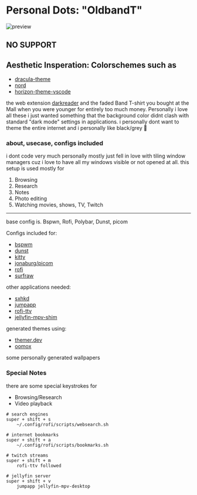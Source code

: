 # Personal Dots: "OldbandT"
![preview](https://raw.githubusercontent.com/crustware/dotzzz/master/preview.gif?token=AQEXLV5GSL5O74F2KC6EJE3AHFNMO)
## NO SUPPORT
## Aesthetic Insperation: Colorschemes such as
- [dracula-theme](https://github.com/dracula/dracula-theme)
- [nord](https://github.com/arcticicestudio/nord)
- [horizon-theme-vscode](https://github.com/jolaleye/horizon-theme-vscode)

the web extension [darkreader](https://darkreader.org/)
and the faded Band T-shirt you bought at the Mall when
you were younger for entirely too much money.
Personally i love all these i just wanted something that the background color didnt clash with standard "dark mode"
settings in applications. i personally dont want to theme
the entire internet and i personally like black/grey 🖤

### about, usecase, configs included
i dont code very much personally mostly just fell in love with tiling window managers cuz i love to have all my windows visible or not opened at all.
this setup is used mostly for 
1. Browsing
2. Research
3. Notes
4. Photo editing
5. Watching movies, shows, TV, Twitch
---
base config is.
Bspwn, Rofi, Polybar, Dunst, picom

Configs included for:
- [bspwm](https://github.com/baskerville/bspwm)
- [dunst](https://github.com/dunst-project/dunst)
- [kitty](https://github.com/kovidgoyal/kitty)
- [jonaburg/picom](https://github.com/jonaburg/picom)
- [rofi](https://github.com/davatorium/rofi)
- [surfraw](https://github.com/kisom/surfraw)

other applications needed:
- [sxhkd](https://github.com/baskerville/sxhkd)
- [jumpapp](https://github.com/mkropat/jumpapp)
- [rofi-ttv](https://github.com/loiccoyle/rofi-ttv)
- [jellyfin-mpv-shim](https://github.com/iwalton3/jellyfin-mpv-shim)

generated themes using:
- [themer.dev](https://themer.dev/?colors.dark.accent0=%239b5c78&colors.dark.accent1=%23ec9e9b&colors.dark.accent2=%2374ae93&colors.dark.accent3=%2374ae93&colors.dark.accent4=%236d959f&colors.dark.accent5=%23878a9b&colors.dark.accent6=%23a5b0b8&colors.dark.accent7=%23b294bb&colors.dark.shade0=%23181A1B&colors.dark.shade1=%23343637&colors.dark.shade2=%23515253&colors.dark.shade3=%236D6E6F&colors.dark.shade4=%23898A8A&colors.dark.shade5=%23A6A6A6&colors.dark.shade6=%23C2C2C2&colors.dark.shade7=%23D0D0D0&colors.light.accent0=%23F03E4D&colors.light.accent1=%23F37735&colors.light.accent2=%23EEBA21&colors.light.accent3=%2397BD2D&colors.light.accent4=%231FC598&colors.light.accent5=%2353A6E1&colors.light.accent6=%23BF65F0&colors.light.accent7=%23EE4EB8&colors.light.shade0=%23FFFCFF&colors.light.shade1=%23E0DCE0&colors.light.shade2=%23C1BCC2&colors.light.shade3=%23A29DA3&colors.light.shade4=%23847E85&colors.light.shade5=%23656066&colors.light.shade6=%23474247&colors.light.shade7=%23282629&activeColorSet=dark&calculateIntermediaryShades.dark=false&calculateIntermediaryShades.light=false)
- [oomox](https://github.com/themix-project/oomox)

some personally generated wallpapers

### Special Notes

there are some special keystrokes for 
- Browsing/Research
- Video playback

```
# search engines
super + shift + s
    ~/.config/rofi/scripts/websearch.sh

# internet bookmarks
super + shift + a
    ~/.config/rofi/scripts/bookmarks.sh

# twitch streams
super + shift + m
    rofi-ttv followed

# jellyfin server
super + shift + v
    jumpapp jellyfin-mpv-desktop

```



